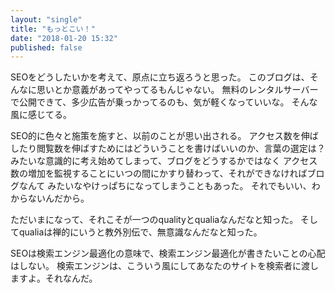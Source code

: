```yaml
---
layout: "single"
title: "もっとこい！"
date: "2018-01-20 15:32"
published: false
---
```


SEOをどうしたいかを考えて、原点に立ち返ろうと思った。
このブログは、そんなに思いとか意義があってやってるもんじゃない。
無料のレンタルサーバーで公開できて、多少広告が乗っかってるのも、気が軽くなっていいな。
そんな風に感じてる。

SEO的に色々と施策を施すと、以前のことが思い出される。
アクセス数を伸ばしたり閲覧数を伸ばすためにはどういうことを書けばいいのか、言葉の選定は？
みたいな意識的に考え始めてしまって、ブログをどうするかではなく
アクセス数の増加を監視することにいつの間にかすり替わって、それができなければブログなんて
みたいなやけっぱちになってしまうこともあった。
それでもいい、わからないんだから。

ただいまになって、それこそが一つのqualityとqualiaなんだなと知った。
そしてqualiaは禅的にいうと教外別伝で、無意識なんだなと知った。

SEOは検索エンジン最適化の意味で、検索エンジン最適化が書きたいことの心配はしない。
検索エンジンは、こういう風にしてあなたのサイトを検索者に渡しますよ。それなんだ。
